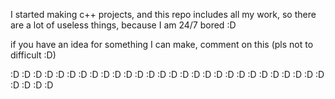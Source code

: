 I started making c++ projects, and this repo includes all my work, so there are a lot of useless
things, because I am 24/7 bored :D

if you have an idea for something I can make, comment on this (pls not to difficult :D)

:D
:D
:D
:D
:D
:D
:D
:D
:D
:D
:D
:D
:D
:D
:D
:D
:D
:D
:D
:D
:D
:D
:D
:D
:D
:D
:D
:D
:D
:D
:D
:D
